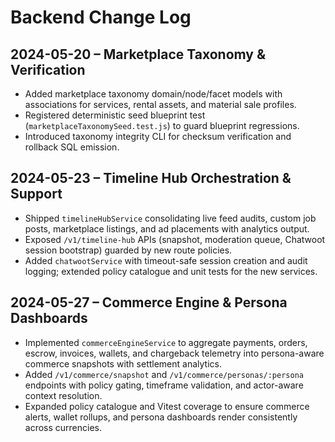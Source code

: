 # Backend Change Log

## 2024-05-20 – Marketplace Taxonomy & Verification
- Added marketplace taxonomy domain/node/facet models with associations for services, rental assets, and material sale profiles.
- Registered deterministic seed blueprint test (`marketplaceTaxonomySeed.test.js`) to guard blueprint regressions.
- Introduced taxonomy integrity CLI for checksum verification and rollback SQL emission.

## 2024-05-23 – Timeline Hub Orchestration & Support
- Shipped `timelineHubService` consolidating live feed audits, custom job posts, marketplace listings, and ad placements with analytics output.
- Exposed `/v1/timeline-hub` APIs (snapshot, moderation queue, Chatwoot session bootstrap) guarded by new route policies.
- Added `chatwootService` with timeout-safe session creation and audit logging; extended policy catalogue and unit tests for the new services.

## 2024-05-27 – Commerce Engine & Persona Dashboards
- Implemented `commerceEngineService` to aggregate payments, orders, escrow, invoices, wallets, and chargeback telemetry into persona-aware commerce snapshots with settlement analytics.
- Added `/v1/commerce/snapshot` and `/v1/commerce/personas/:persona` endpoints with policy gating, timeframe validation, and actor-aware context resolution.
- Expanded policy catalogue and Vitest coverage to ensure commerce alerts, wallet rollups, and persona dashboards render consistently across currencies.
